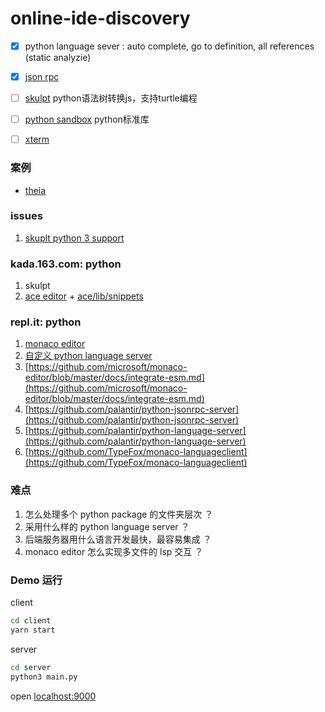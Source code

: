 # online-ide-discovery


- [x] python language sever : auto complete, go to definition, all references (static analyzie)
- [x] [json rpc](https://zh.wikipedia.org/wiki/JSON-RPC)


- [ ] [skulpt](http://www.skulpt.org/) python语法树转换js，支持turtle编程

- [ ] [python sandbox](http://doc.pypy.org/en/latest/sandbox.html) python标准库

- [ ] [xterm](https://github.com/xtermjs/xterm.js/)

### 案例
- [theia](https://github.com/theia-ide/theia)

### issues

1. [skuplt python 3 support](https://github.com/skulpt/skulpt/issues/777)



### kada.163.com: python

1. skulpt
2. [ace editor](https://github.com/ajaxorg/ace) + [ace/lib/snippets](https://github.com/ajaxorg/ace/blob/master/lib/ace/snippets/python.snippets)


### repl.it: python
1. [monaco editor](https://microsoft.github.io/monaco-editor/)
2. [自定义 python language server](https://repl.it/site/blog/intel)
3. [https://github.com/microsoft/monaco-editor/blob/master/docs/integrate-esm.md](https://github.com/microsoft/monaco-editor/blob/master/docs/integrate-esm.md)
4. [https://github.com/palantir/python-jsonrpc-server](https://github.com/palantir/python-jsonrpc-server)
5. [https://github.com/palantir/python-language-server](https://github.com/palantir/python-language-server)
6. [https://github.com/TypeFox/monaco-languageclient](https://github.com/TypeFox/monaco-languageclient)


### 难点
1. 怎么处理多个 python package 的文件夹层次 ？
2. 采用什么样的 python language server ？
3. 后端服务器用什么语言开发最快，最容易集成 ？
4. monaco editor 怎么实现多文件的 lsp 交互 ？



### Demo 运行

client
```sh
cd client
yarn start
```
server
```sh
cd server
python3 main.py
```

open [localhost:9000](http://localhost:9000)

